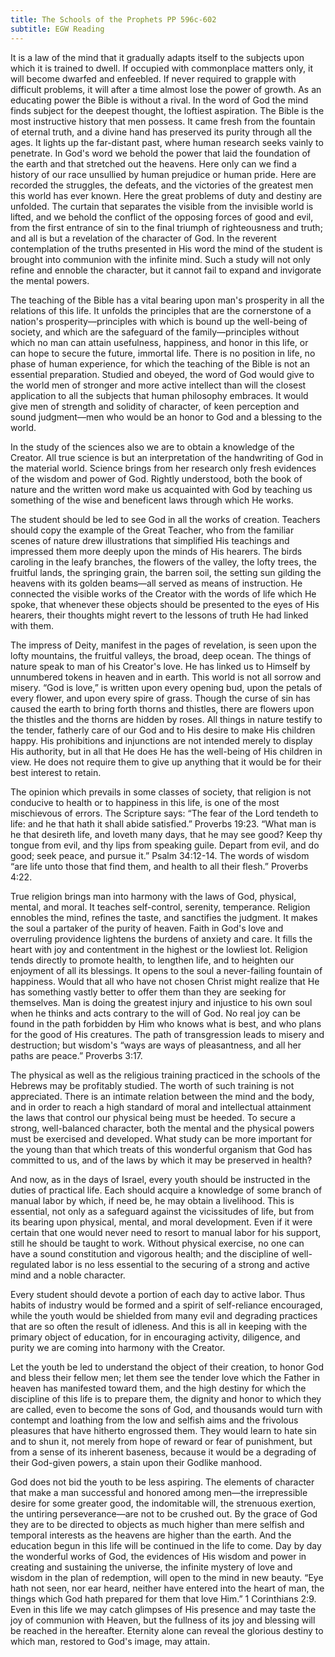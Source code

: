 ```yaml
---
title: The Schools of the Prophets PP 596c-602
subtitle: EGW Reading
---
```


It is a law of the mind that it gradually adapts itself to the subjects upon which it is trained to dwell. If occupied with commonplace matters only, it will become dwarfed and enfeebled. If never required to grapple with difficult problems, it will after a time almost lose the power of growth. As an educating power the Bible is without a rival. In the word of God the mind finds subject for the deepest thought, the loftiest aspiration. The Bible is the most instructive history that men possess. It came fresh from the fountain of eternal truth, and a divine hand has preserved its purity through all the ages. It lights up the far-distant past, where human research seeks vainly to penetrate. In God's word we behold the power that laid the foundation of the earth and that stretched out the heavens. Here only can we find a history of our race unsullied by human prejudice or human pride. Here are recorded the struggles, the defeats, and the victories of the greatest men this world has ever known. Here the great problems of duty and destiny are unfolded. The curtain that separates the visible from the invisible world is lifted, and we behold the conflict of the opposing forces of good and evil, from the first entrance of sin to the final triumph of righteousness and truth; and all is but a revelation of the character of God. In the reverent contemplation of the truths presented in His word the mind of the student is brought into communion with the infinite mind. Such a study will not only refine and ennoble the character, but it cannot fail to expand and invigorate the mental powers.

The teaching of the Bible has a vital bearing upon man's prosperity in all the relations of this life. It unfolds the principles that are the cornerstone of a nation's prosperity—principles with which is bound up the well-being of society, and which are the safeguard of the family—principles without which no man can attain usefulness, happiness, and honor in this life, or can hope to secure the future, immortal life. There is no position in life, no phase of human experience, for which the teaching of the Bible is not an essential preparation. Studied and obeyed, the word of God would give to the world men of stronger and more active intellect than will the closest application to all the subjects that human philosophy embraces. It would give men of strength and solidity of character, of keen perception and sound judgment—men who would be an honor to God and a blessing to the world.

In the study of the sciences also we are to obtain a knowledge of the Creator. All true science is but an interpretation of the handwriting of God in the material world. Science brings from her research only fresh evidences of the wisdom and power of God. Rightly understood, both the book of nature and the written word make us acquainted with God by teaching us something of the wise and beneficent laws through which He works.

The student should be led to see God in all the works of creation. Teachers should copy the example of the Great Teacher, who from the familiar scenes of nature drew illustrations that simplified His teachings and impressed them more deeply upon the minds of His hearers. The birds caroling in the leafy branches, the flowers of the valley, the lofty trees, the fruitful lands, the springing grain, the barren soil, the setting sun gilding the heavens with its golden beams—all served as means of instruction. He connected the visible works of the Creator with the words of life which He spoke, that whenever these objects should be presented to the eyes of His hearers, their thoughts might revert to the lessons of truth He had linked with them.

The impress of Deity, manifest in the pages of revelation, is seen upon the lofty mountains, the fruitful valleys, the broad, deep ocean. The things of nature speak to man of his Creator's love. He has linked us to Himself by unnumbered tokens in heaven and in earth. This world is not all sorrow and misery. “God is love,” is written upon every opening bud, upon the petals of every flower, and upon every spire of grass. Though the curse of sin has caused the earth to bring forth thorns and thistles, there are flowers upon the thistles and the thorns are hidden by roses. All things in nature testify to the tender, fatherly care of our God and to His desire to make His children happy. His prohibitions and injunctions are not intended merely to display His authority, but in all that He does He has the well-being of His children in view. He does not require them to give up anything that it would be for their best interest to retain.

The opinion which prevails in some classes of society, that religion is not conducive to health or to happiness in this life, is one of the most mischievous of errors. The Scripture says: “The fear of the Lord tendeth to life: and he that hath it shall abide satisfied.” Proverbs 19:23. “What man is he that desireth life, and loveth many days, that he may see good? Keep thy tongue from evil, and thy lips from speaking guile. Depart from evil, and do good; seek peace, and pursue it.” Psalm 34:12-14. The words of wisdom “are life unto those that find them, and health to all their flesh.” Proverbs 4:22.

True religion brings man into harmony with the laws of God, physical, mental, and moral. It teaches self-control, serenity, temperance. Religion ennobles the mind, refines the taste, and sanctifies the judgment. It makes the soul a partaker of the purity of heaven. Faith in God's love and overruling providence lightens the burdens of anxiety and care. It fills the heart with joy and contentment in the highest or the lowliest lot. Religion tends directly to promote health, to lengthen life, and to heighten our enjoyment of all its blessings. It opens to the soul a never-failing fountain of happiness. Would that all who have not chosen Christ might realize that He has something vastly better to offer them than they are seeking for themselves. Man is doing the greatest injury and injustice to his own soul when he thinks and acts contrary to the will of God. No real joy can be found in the path forbidden by Him who knows what is best, and who plans for the good of His creatures. The path of transgression leads to misery and destruction; but wisdom's “ways are ways of pleasantness, and all her paths are peace.” Proverbs 3:17.

The physical as well as the religious training practiced in the schools of the Hebrews may be profitably studied. The worth of such training is not appreciated. There is an intimate relation between the mind and the body, and in order to reach a high standard of moral and intellectual attainment the laws that control our physical being must be heeded. To secure a strong, well-balanced character, both the mental and the physical powers must be exercised and developed. What study can be more important for the young than that which treats of this wonderful organism that God has committed to us, and of the laws by which it may be preserved in health?

And now, as in the days of Israel, every youth should be instructed in the duties of practical life. Each should acquire a knowledge of some branch of manual labor by which, if need be, he may obtain a livelihood. This is essential, not only as a safeguard against the vicissitudes of life, but from its bearing upon physical, mental, and moral development. Even if it were certain that one would never need to resort to manual labor for his support, still he should be taught to work. Without physical exercise, no one can have a sound constitution and vigorous health; and the discipline of well-regulated labor is no less essential to the securing of a strong and active mind and a noble character.

Every student should devote a portion of each day to active labor. Thus habits of industry would be formed and a spirit of self-reliance encouraged, while the youth would be shielded from many evil and degrading practices that are so often the result of idleness. And this is all in keeping with the primary object of education, for in encouraging activity, diligence, and purity we are coming into harmony with the Creator.

Let the youth be led to understand the object of their creation, to honor God and bless their fellow men; let them see the tender love which the Father in heaven has manifested toward them, and the high destiny for which the discipline of this life is to prepare them, the dignity and honor to which they are called, even to become the sons of God, and thousands would turn with contempt and loathing from the low and selfish aims and the frivolous pleasures that have hitherto engrossed them. They would learn to hate sin and to shun it, not merely from hope of reward or fear of punishment, but from a sense of its inherent baseness, because it would be a degrading of their God-given powers, a stain upon their Godlike manhood.

God does not bid the youth to be less aspiring. The elements of character that make a man successful and honored among men—the irrepressible desire for some greater good, the indomitable will, the strenuous exertion, the untiring perseverance—are not to be crushed out. By the grace of God they are to be directed to objects as much higher than mere selfish and temporal interests as the heavens are higher than the earth. And the education begun in this life will be continued in the life to come. Day by day the wonderful works of God, the evidences of His wisdom and power in creating and sustaining the universe, the infinite mystery of love and wisdom in the plan of redemption, will open to the mind in new beauty. “Eye hath not seen, nor ear heard, neither have entered into the heart of man, the things which God hath prepared for them that love Him.” 1 Corinthians 2:9. Even in this life we may catch glimpses of His presence and may taste the joy of communion with Heaven, but the fullness of its joy and blessing will be reached in the hereafter. Eternity alone can reveal the glorious destiny to which man, restored to God's image, may attain.